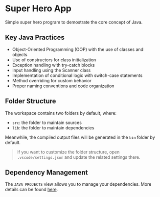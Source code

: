 # Super Hero App

Simple super hero program to demostrate the core concept of Java.

## Key Java Practices

- Object-Oriented Programming (OOP) with the use of classes and objects
- Use of constructors for class initialization
- Exception handling with try-catch blocks
- Input handling using the Scanner class
- Implementation of conditional logic with switch-case statements
- Method overriding for custom behavior
- Proper naming conventions and code organization

## Folder Structure

The workspace contains two folders by default, where:

- `src`: the folder to maintain sources
- `lib`: the folder to maintain dependencies

Meanwhile, the compiled output files will be generated in the `bin` folder by default.

> If you want to customize the folder structure, open `.vscode/settings.json` and update the related settings there.

## Dependency Management

The `JAVA PROJECTS` view allows you to manage your dependencies. More details can be found [here](https://github.com/microsoft/vscode-java-dependency#manage-dependencies).
